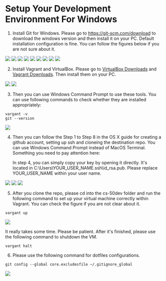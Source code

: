 # Setup Your Development Environment For Windows

1. Install Git for Windows. Please go to https://git-scm.com/download to download the windows version and then install it on your PC. Default installation configuration is fine. You can follow the figures below if you are not sure about it.

<img src="./media/windows-git-1">

<img src="./media/windows-git-2">

<img src="./media/windows-git-3">

<img src="./media/windows-git-4">

<img src="./media/windows-git-5">

<img src="./media/windows-git-6">

<img src="./media/windows-git-7">

<img src="./media/windows-git-9">

<img src="./media/windows-git-10">

2. Install Vagrant and VirtualBox. Please go to [VirtualBox Downloads](https://www.virtualbox.org/wiki/Downloads) and [Vagrant Downloads](https://www.vagrantup.com/downloads.html). Then install them on your PC.

<img src="./media/windows-virtualbox">

<img src="./media/windows-vagrant">

3. Then you can use Windows Command Prompt to use these tools. You can use following commands to check whether they are installed appropriately:
	
```
vargant -v
git --version
```

<img src="./media/windows-setup-check">

4. Then you can follow the Step 1 to Step 8 in the OS X guide for creating a github account, setting up ssh and cloneing the destination repo. You can use Windows Command Prompt instead of MacOS Terminal. Something you need to pay attention here:

	In step 4, you can simply copy your key by opening it directly. It's located in C:\Users\YOUR_USER_NAME\.ssh\id_rsa.pub. Please replace YOUR_USER_NAME within your user name.

<img src="./media/windows-git-clone">

<img src="./media/windows-ssh-generate">

<img src="./media/windows-ssh-location">

5. After you clone the repo, please cd into the cs-50dev folder and run the following command to set up your virtual machine correctly within Vagrant. You can check the figure if you are not clear about it.

```
vargant up
```

<img src="./media/windows-vagrant-up">

It really takes some time. Please be patient. After it's finished, please use the following command to shutdown the VM.

```
vargant halt
```
6. Please use the following command for dotfiles configurations.

```
git config --global core.excludesfile ~/.gitignore_global
```

<img src="./media/windows-dotfiles">